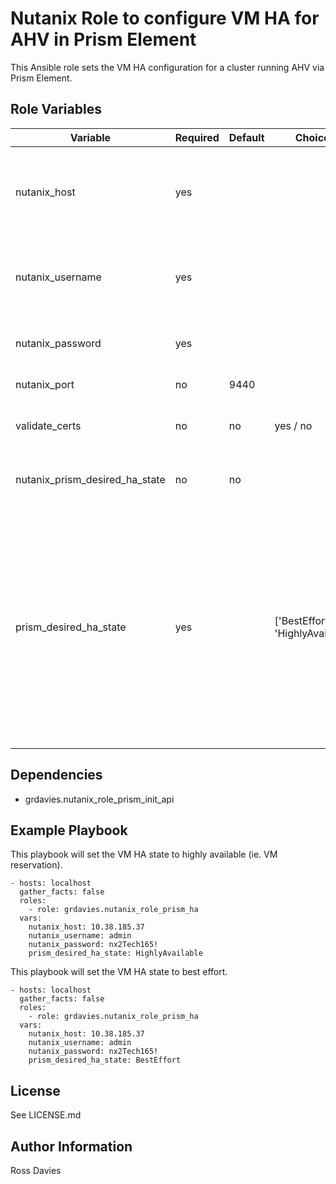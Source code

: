 # Nutanix Role to configure VM HA for AHV in Prism Element

This Ansible role sets the VM HA configuration for a cluster running AHV via Prism Element.


## Role Variables

| Variable                       | Required | Default  | Choices                                                                         | Comments                                                                                                                                                                                                                          |
|--------------------------------|----------|----------|---------------------------------------------------------------------------------|-----------------------------------------------------------------------------------------------------------------------------------------------------------------------------------------------------------------------------------|
| nutanix_host                   | yes      |         |                                                                                 | The IP address or FQDN for the Prism (Element only) to which you want to connect.                                                                                                                                                  |
| nutanix_username               | yes      |         |                                                                                 | A valid username with appropriate rights to access the Nutanix API.                                                                                                                                                                |
| nutanix_password               | yes      |         |                                                                                 | A valid password for the supplied username.                                                                                                                                                                                        |
| nutanix_port                   | no       | 9440    |                                                                                 | The Prism TCP port.                                                                                                                                                                                                                |
| validate_certs                 | no       | no      | yes / no                                                                        | Whether to check if Prism UI certificates are valid.                                                                                                                                                                               |
| nutanix_prism_desired_ha_state | no       | no       |                                                                                 | Whether to check if Prism UI certificates are valid.                                                                                                                                                                              |
| prism_desired_ha_state         | yes      |          | ['BestEffort', 'HighlyAvailable']                                               | The target HA state. BestEffort has no reservation and will restart VMs as long as there is sufficient capacity. HighlyAvailable reserves capacity for all powered on VMs and therefore guarantees capacity to power VMs back on. |


## Dependencies

- grdavies.nutanix_role_prism_init_api


## Example Playbook

This playbook will set the VM HA state to highly available (ie. VM reservation).
```
- hosts: localhost
  gather_facts: false
  roles:
    - role: grdavies.nutanix_role_prism_ha
  vars:
    nutanix_host: 10.38.185.37
    nutanix_username: admin
    nutanix_password: nx2Tech165!
    prism_desired_ha_state: HighlyAvailable
```

This playbook will set the VM HA state to best effort.
```
- hosts: localhost
  gather_facts: false
  roles:
    - role: grdavies.nutanix_role_prism_ha
  vars:
    nutanix_host: 10.38.185.37
    nutanix_username: admin
    nutanix_password: nx2Tech165!
    prism_desired_ha_state: BestEffort
```


## License

See LICENSE.md

## Author Information

Ross Davies
